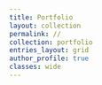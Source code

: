 ```yaml
---
title: Portfolio
layout: collection
permalink: //
collection: portfolio
entries_layout: grid
author_profile: true
classes: wide
---
```

